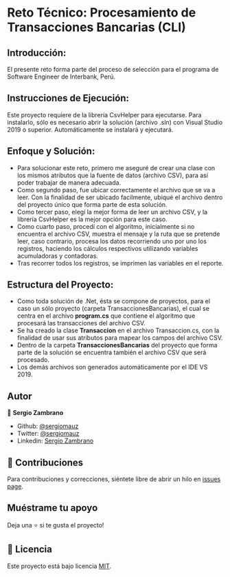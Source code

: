 ﻿# Reto Técnico: Procesamiento de Transacciones Bancarias (CLI)


## Introducción:
El presente reto forma parte del proceso de selección para el programa de Software Engineer de Interbank, Perú.


## Instrucciones de Ejecución:
Este proyecto requiere de la librería CsvHelper para ejecutarse. Para instalarlo, sólo es necesario abrir la solución (archivo .sln) 
con Visual Studio 2019 o superior. Automáticamente se instalará y ejecutará.


## Enfoque y Solución:
- Para solucionar este reto, primero me aseguré de crear una clase con los mismos atributos que la fuente de datos (archivo CSV), para así poder trabajar 
de manera adecuada. 
- Como segundo paso, fue ubicar correctamente el archivo que se va a leer. Con la finalidad de ser ubicado facilmente, ubiqué el archivo dentro del proyecto
único que forma parte de esta solución.
- Como tercer paso, elegí la mejor forma de leer un archivo CSV, y la librería CsvHelper es la mejor opción para este caso.
- Como cuarto paso, procedí con el algoritmo, inicialmente si no encuentra el archivo CSV, muestra el mensaje y la ruta que se pretende leer, 
caso contrario, procesa los datos recorriendo uno por uno los registros, haciendo los cálculos respectivos utilizando variables
acumuladoras y contadoras.
- Tras recorrer todos los registros, se imprimen las variables en el reporte.


## Estructura del Proyecto:
 - Como toda solución de .Net, ésta se compone de proyectos, para el caso un sólo proyecto (carpeta TransaccionesBancarias), el cual se centra en el archivo **program.cs**
que contiene el algoritmo que procesará las transacciones del archivo CSV.
 - Se ha creado la clase **Transaccion** en el archivo Transaccion.cs, con la finalidad de usar sus atributos para mapear los campos del 
archivo CSV.
 - Dentro de la carpeta **TransaccionesBancarias** del proyecto que forma parte de la solución se encuentra también el archivo CSV que será procesado.
 - Los demás archivos son generados automáticamente por el IDE VS 2019.


## Autor

👤 **Sergio Zambrano**

- Github: [@sergiomauz](https://github.com/sergiomauz)
- Twitter: [@sergiomauz](https://twitter.com/sergiomauz)
- Linkedin: [Sergio Zambrano](https://www.linkedin.com/in/sergiomauz/)


## 🤝 Contribuciones
Para contribuciones y correcciones, siéntete libre de abrir un hilo en [issues page](../../issues/).


## Muéstrame tu apoyo
Deja una ⭐️ si te gusta el proyecto!


## 📝 Licencia
Este proyecto está bajo licencia [MIT](./LICENSE).